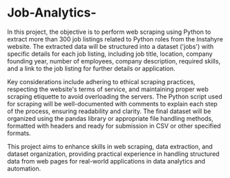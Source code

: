 # Job-Analytics- 
In this project, the objective is to perform web scraping using Python to extract more than 300 job listings related to Python roles from the Instahyre website. The extracted data will be structured into a dataset ('jobs') with specific details for each job listing, including job title, location, company founding year, number of employees, company description, required skills, and a link to the job listing for further details or application.

Key considerations include adhering to ethical scraping practices, respecting the website's terms of service, and maintaining proper web scraping etiquette to avoid overloading the servers. The Python script used for scraping will be well-documented with comments to explain each step of the process, ensuring readability and clarity. The final dataset will be organized using the pandas library or appropriate file handling methods, formatted with headers and ready for submission in CSV or other specified formats.

This project aims to enhance skills in web scraping, data extraction, and dataset organization, providing practical experience in handling structured data from web pages for real-world applications in data analytics and automation.



